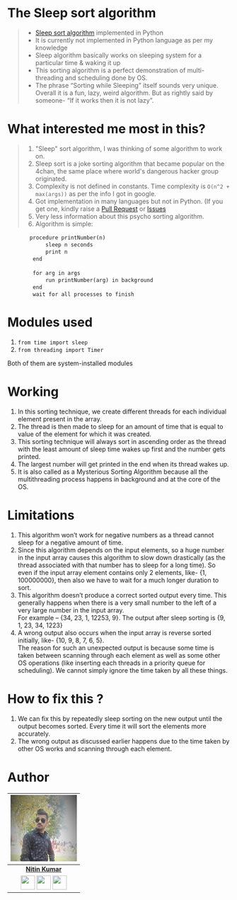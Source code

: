 # The Sleep sort algorithm

> - [Sleep sort algorithm](https://www.quora.com/What-is-sleep-sort) implemented in Python  
> - It is currently not implemented in Python language as per my knowledge  
> - Sleep algorithm basically works on sleeping system for a particular time & waking it up  
> - This sorting algorithm is a perfect demonstration of multi-threading and scheduling done by OS.  
> - The phrase “Sorting while Sleeping” itself sounds very unique. Overall it is a fun, lazy, weird algorithm. But as rightly said by someone- “If it works then it is not lazy”.


# What interested me most in this?

> 1. "Sleep" sort algorithm, I was thinking of some algorithm to work on.  
> 2. Sleep sort is a joke sorting algorithm that became popular on the 4chan, the same place where world's dangerous hacker group originated.  
> 3. Complexity is not defined in constants. Time complexity is ```O(n^2 + max(args))``` as per the info I got in google.   
> 4. Got implementation in many languages but not in Python. (If you get one, kindly raise a [Pull Request](https://github.com/nitinkumar30/sleep-sort-in-python/pulls) or [Issues](https://github.com/nitinkumar30/sleep-sort-in-python/issues)  
> 5. Very less information about this psycho sorting algorithm.  
> 6. Algorithm is simple:
```
       procedure printNumber(n) 
            sleep n seconds 
            print n 
        end 

        for arg in args 
            run printNumber(arg) in background 
        end 
        wait for all processes to finish
```

# Modules used

1. ```from time import sleep```
2. ```from threading import Timer```

Both of them are system-installed modules


# Working 

1) In this sorting technique, we create different threads for each individual element present in the array. 
2) The thread is then made to sleep for an amount of time that is equal to value of the element for which it was created.  
3) This sorting technique will always sort in ascending order as the thread with the least amount of sleep time wakes up first and the number gets printed. 
4) The largest number will get printed in the end when its thread wakes up.  
5) It is also called as a Mysterious Sorting Algorithm because all the multithreading process happens in background and at the core of the OS.


# Limitations

1) This algorithm won’t work for negative numbers as a thread cannot sleep for a negative amount of time.
2) Since this algorithm depends on the input elements, so a huge number in the input array causes this algorithm to slow down drastically (as the thread associated with that number has to sleep for a long time). So even if the input array element contains only 2 elements, like- {1, 100000000}, then also we have to wait for a much longer duration to sort.
3) This algorithm doesn’t produce a correct sorted output every time. This generally happens when there is a very small number to the left of a very large number in the input array.  
For example – {34, 23, 1, 12253, 9}.
The output after sleep sorting is {9, 1, 23, 34, 1223}
4) A wrong output also occurs when the input array is reverse sorted initially, like- {10, 9, 8, 7, 6, 5}.   
The reason for such an unexpected output is because some time is taken between scanning through each element as well as some other OS operations (like inserting each threads in a priority queue for scheduling). We cannot simply ignore the time taken by all these things.  


# How to fix this ?
1) We can fix this by repeatedly sleep sorting on the new output until the output becomes sorted. Every time it will sort the elements more accurately.
2) The wrong output as discussed earlier happens due to the time taken by other OS works and scanning through each element.

# Author


|                                                                                                                                                                                                         <a href="https://nitin-kr.onrender.com/"><img src="https://github.com/nitinkumar30/nitscv/blob/main/image/nitin-1.jpg" width="150px " height="150px" /></a>                                                                                                                                                                                                          |
|:----------------------------------------------------------------------------------------------------------------------------------------------------------------------------------------------------------------------------------------------------------------------------------------------------------------------------------------------------------------------------------------------------------------------------------------------------------------------------------------------------------------------------------------------------------------------------------:|
|                                                                                                                                                                                                                                                                 **[Nitin Kumar](https://nitin-kr.onrender.com/)**                                                                                                                                                                                                                                                                  |
| <a href="https://twitter.com/nitinkumar30"><img src="https://raw.githubusercontent.com/vinitshahdeo/Water-Monitoring-System/master/assets/twitter.png" width="32px" height="32px"></a> <a href="https://www.facebook.com/b1AcK6AG16"><img src="https://raw.githubusercontent.com/vinitshahdeo/Water-Monitoring-System/master/assets/facebook.png" width="32px" height="32px"></a> <a href="https://www.linkedin.com/in/nitin30kumar/"><img src="https://raw.githubusercontent.com/vinitshahdeo/Water-Monitoring-System/master/assets/linkedin.png" width="32px" height="32px"></a> |
